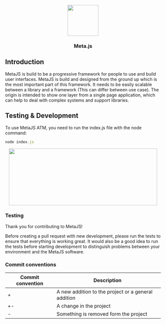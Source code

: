  <p align="center"><img src="https://i.imgur.com/bnNqYr2.png" width="100" height="100"> </p>
<h3 align="center">Meta.js</h3>

## Introduction

MetaJS is build to be a progressive framework for people to use and build user interfaces. MetaJS is build and designed from the ground up which is the most important part of this framework. It needs to be easily scalable between a library and a framework (This can differ between use case). The origin is intended to show one layer from a single page application, which can help to deal with complex systems and support libraries.

## Testing & Development
To use MetaJS ATM, you need to run the index.js file with the node command:
```TypeScript
node index.js
```

<p align="center"><img src="https://media1.giphy.com/media/91Z5o8YS7aK2hPNN97/giphy.gif?cid=790b761106d23481f08de15856ece798a014113d110faeb1&rid=giphy.gif&ct=g" width="480" height="184"> </p>

### Testing
<p>Thank you for contributing to MetaJS!

Before creating a pull request with new development, please run the tests to ensure that everything is working great. It would also be a good idea to run the tests before starting development to distinguish problems between your environment and the MetaJS software. </p>

### Commit conventions
<table>
<thead>
<tr>
<th>Commit convention</th>
<th>Description</th>
</tr>
</thead>
<tbody>
 
<tr>
<td>+</td>
<td>A new addition to the project or a general addition</td>
</tr>
<tr>
<td>+-</td>
<td>A change in the project</td>
</tr>
<td>-</td>
<td>Something is removed form the project</td>
</tr>
</tbody>
</table>
